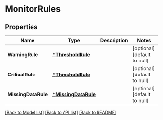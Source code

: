 # MonitorRules

## Properties
Name | Type | Description | Notes
------------ | ------------- | ------------- | -------------
**WarningRule** | [***ThresholdRule**](ThresholdRule.md) |  | [optional] [default to null]
**CriticalRule** | [***ThresholdRule**](ThresholdRule.md) |  | [optional] [default to null]
**MissingDataRule** | [***MissingDataRule**](MissingDataRule.md) |  | [optional] [default to null]

[[Back to Model list]](../README.md#documentation-for-models) [[Back to API list]](../README.md#documentation-for-api-endpoints) [[Back to README]](../README.md)

